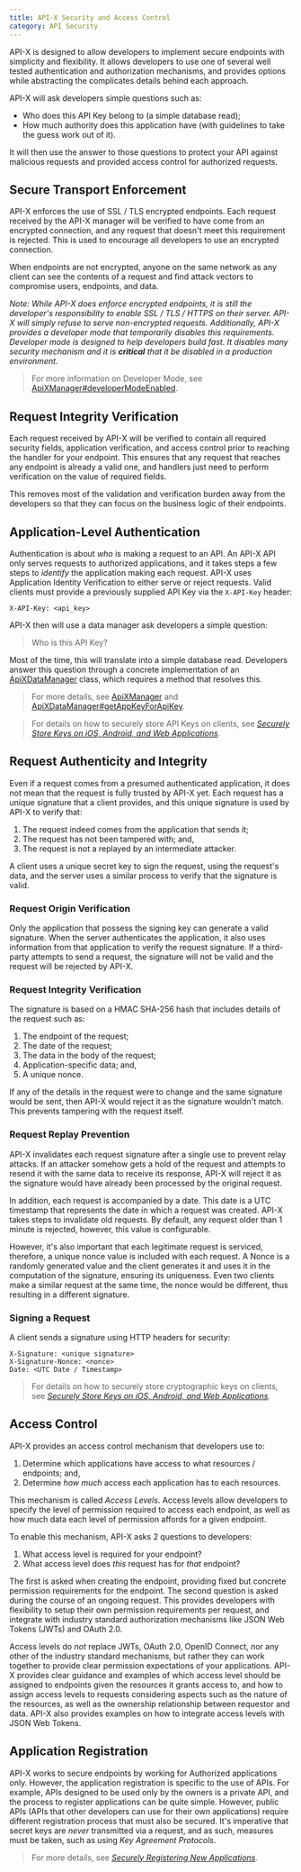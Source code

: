```yaml
---
title: API-X Security and Access Control
category: API Security
---
```

API-X is designed to allow developers to implement secure endpoints with simplicity and flexibility. It allows developers to use one of several well tested authentication and authorization mechanisms, and provides options while abstracting the complicates details behind each approach.

API-X will ask developers simple questions such as:

- Who does this API Key belong to (a simple database read);
- How much authority does this application have (with guidelines to take the guess work out of it).

It will then use the answer to those questions to protect your API against malicious requests and provided access control for authorized requests.

## Secure Transport Enforcement

API-X enforces the use of SSL / TLS encrypted endpoints. Each request received by the API-X manager will be verified to have come from an encrypted connection, and any request that doesn't meet this requirement is rejected. This is used to encourage all developers to use an encrypted connection.

When endpoints are not encrypted, anyone on the same network as any client can see the contents of a request and find attack vectors to compromise users, endpoints, and data.

_Note: While API-X does enforce encrypted endpoints, it is still the developer's responsibility to enable SSL / TLS / HTTPS on their server. API-X will simply refuse to serve non-encrypted requests. Additionally, API-X provides a developer mode that temporarily disables this requirements. Developer mode is designed to help developers build fast. It disables many security mechanism and it is **critical** that it be disabled in a production environment._

> For more information on Developer Mode, see [ApiXManager#developerModeEnabled](/classes/apix.ApiXManager.html#developerModeEnabled).

## Request Integrity Verification

Each request received by API-X will be verified to contain all required security fields, application verification, and access control prior to reaching the handler for your endpoint. This ensures that any request that reaches any endpoint is already a valid one, and handlers just need to perform verification on the value of required fields.

This removes most of the validation and verification burden away from the developers so that they can focus on the business logic of their endpoints.

## Application-Level Authentication

Authentication is about _who_ is making a request to an API. An API-X API only serves requests to authorized applications, and it takes steps a few steps to _identify_ the application making each request. API-X uses Application Identity Verification to either serve or reject requests. Valid clients must provide a previously supplied API Key via the `X-API-Key` header:

```
X-API-Key: <api_key>
```

API-X then will use a data manager ask developers a simple question:

> Who is this API Key?

Most of the time, this will translate into a simple database read. Developers answer this question through a concrete implementation of an [ApiXDataManager](/classes/apix.ApiXDataManager.html) class, which requires a method that resolves this.

> For more details, see [ApiXManager](/classes/apix.ApiXManager.html) and [ApiXDataManager#getAppKeyForApiKey](/classes/apix.ApiXDataManager.html#getAppKeyForApiKey).

> For details on how to securely store API Keys on clients, see [_Securely Store Keys on iOS, Android, and Web Applications_](./Securely_Store_Keys_on_iOS_Android_and_Web_Applications.md).

## Request Authenticity and Integrity

Even if a request comes from a presumed authenticated application, it does not mean that the request is fully trusted by API-X yet. Each request has a unique signature that a client provides, and this unique signature is used by API-X to verify that:
1. The request indeed comes from the application that sends it;
2. The request has not been tampered with; and,
3. The request is not a replayed by an intermediate attacker.

A client uses a unique secret key to sign the request, using the request's data, and the server uses a similar process to verify that the signature is valid.

### Request Origin Verification

Only the application that possess the signing key can generate a valid signature. When the server authenticates the application, it also uses information from that application to verify the request signature. If a third-party attempts to send a request, the signature will not be valid and the request will be rejected by API-X.

### Request Integrity Verification

The signature is based on a HMAC SHA-256 hash that includes details of the request such as:
1. The endpoint of the request;
2. The date of the request;
3. The data in the body of the request;
4. Application-specific data; and,
5. A unique nonce.

If any of the details in the request were to change and the same signature would be sent, then API-X would reject it as the signature wouldn't match. This prevents tampering with the request itself.

### Request Replay Prevention

API-X invalidates each request signature after a single use to prevent relay attacks. If an attacker somehow gets a hold of the request and attempts to resend it with the same data to receive its response, API-X will reject it as the signature would have already been processed by the original request.

In addition, each request is accompanied by a date. This date is a UTC timestamp that represents the date in which a request was created. API-X takes steps to invalidate old requests. By default, any request older than 1 minute is rejected, however, this value is configurable.

However, it's also important that each legitimate request is serviced, therefore, a unique nonce value is included with each request. A Nonce is a randomly generated value and the client generates it and uses it in the computation of the signature, ensuring its uniqueness. Even two clients make a similar request at the same time, the nonce would be different, thus resulting in a different signature.

### Signing a Request

A client sends a signature using HTTP headers for security:

```
X-Signature: <unique signature>
X-Signature-Nonce: <nonce>
Date: <UTC Date / Timestamp>
```

> For details on how to securely store cryptographic keys on clients, see [_Securely Store Keys on iOS, Android, and Web Applications_](./Securely_Store_Keys_on_iOS_Android_and_Web_Applications.md).

## Access Control

API-X provides an access control mechanism that developers use to:
1. Determine which applications have access to what resources / endpoints; and,
2. Determine _how much_ access each application has to each resources.

This mechanism is called _Access Levels_. Access levels allow developers to specify the level of permission required to access each endpoint, as well as how much data each level of permission affords for a given endpoint.

To enable this mechanism, API-X asks 2 questions to developers:
1. What access level is required for your endpoint?
2. What access level does _this_ request has for _that_ endpoint?

The first is asked when creating the endpoint, providing fixed but concrete permission requirements for the endpoint. The second question is asked during the course of an ongoing request. This provides developers with flexibility to setup their own permission requirements per request, and integrate with industry standard authorization mechanisms like JSON Web Tokens (JWTs) and OAuth 2.0.

Access levels do _not_ replace JWTs, OAuth 2.0, OpenID Connect, nor any other of the industry standard mechanisms, but rather they can work together to provide clear permission expectations of your applications. API-X provides clear guidance and examples of which access level should be assigned to endpoints given the resources it grants access to, and how to assign access levels to requests considering aspects such as the nature of the resources, as well as the ownership relationship between requestor and data. API-X also provides examples on how to integrate access levels with JSON Web Tokens.

## Application Registration

API-X works to secure endpoints by working for Authorized applications only. However, the application registration is specific to the use of APIs. For example, APIs designed to be used only by the owners is a private API, and the process to register applications can be quite simple. However, public APIs (APIs that other developers can use for their own applications) require different registration process that must also be secured. It's imperative that secret keys are _never_ transmitted via a request, and as such, measures must be taken, such as using _Key Agreement Protocols_.

> For more details, see [_Securely Registering New Applications_](./Securely_Registering_New_Applications.md).
